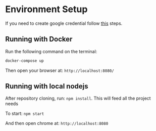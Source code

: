 # Environment Setup

If you need to create google credential follow [this](https://developers.google.com/identity/sign-in/web/sign-in) steps.

## Running with Docker
Run the following command on the terminal:
```sh
docker-compose up
```

Then open your browser at: `http://localhost:8080/`

## Running with local nodejs

After repository cloning, run: `npm install`. This will feed all the project needs

To start: `npm start`

And then open chrome at: `http://localhost:8080`
